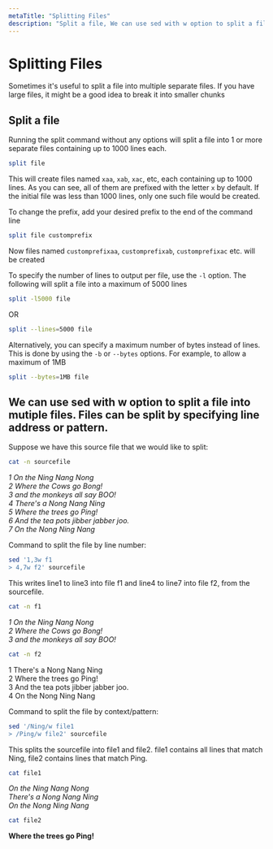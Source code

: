 ```yaml
---
metaTitle: "Splitting Files"
description: "Split a file, We can use sed with w option to split a file into mutiple files. Files can be split by specifying line address or pattern."
---
```


# Splitting Files


Sometimes it's useful to split a file into multiple separate files. If you have large files, it might be a good idea to break it into smaller chunks



## Split a file


Running the split command without any options will split a file into 1 or more separate files containing up to 1000 lines each.

```bash
split file

```

This will create files named `xaa`, `xab`, `xac`, etc, each containing up to 1000 lines. As you can see, all of them are prefixed with the letter `x` by default. If the initial file was less than 1000 lines, only one such file would be created.

To change the prefix, add your desired prefix to the end of the command line

```bash
split file customprefix

```

Now files named `customprefixaa`, `customprefixab`, `customprefixac` etc. will be created

To specify the number of lines to output per file, use the `-l` option. The following will split a file into a maximum of 5000 lines

```bash
split -l5000 file

```

OR

```bash
split --lines=5000 file

```

Alternatively, you can specify a maximum number of bytes instead of lines. This is done by using the `-b` or `--bytes` options. For example, to allow a maximum of 1MB

```bash
split --bytes=1MB file

```



## We can use sed with w option to split a file into mutiple files. Files can be split by specifying line address or pattern.


Suppose we have this source file that we would like to split:

```bash
cat -n sourcefile

```

<em>1  On the Ning Nang Nong<br />
2  Where the Cows go Bong!<br />
3  and the monkeys all say BOO!<br />
4  There's a Nong Nang Ning<br />
5  Where the trees go Ping!<br />
6  And the tea pots jibber jabber joo.<br />
7  On the Nong Ning Nang</em>

Command to split the file by line number:

```bash
sed '1,3w f1
> 4,7w f2' sourcefile

```

This writes line1 to line3 into file f1 and line4 to line7 into file f2, from the sourcefile.

```bash
cat -n f1

```

<em>1  On the Ning Nang Nong<br />
2  Where the Cows go Bong!<br />
3  and the monkeys all say BOO!</em>

```bash
cat -n f2 

```

1  There's a Nong Nang Ning<br />
2  Where the trees go Ping!<br />
3  And the tea pots jibber jabber joo.<br />
4  On the Nong Ning Nang

Command to split the file by context/pattern:

```bash
sed '/Ning/w file1
> /Ping/w file2' sourcefile

```

This splits the sourcefile into file1 and file2.
file1 contains all lines that match Ning, file2 contains lines that match Ping.

```bash
cat file1

```

<em>On the Ning Nang Nong<br />
There's a Nong Nang Ning<br />
On the Nong Ning Nang</em>

```bash
cat file2

```

**Where the trees go Ping!**

